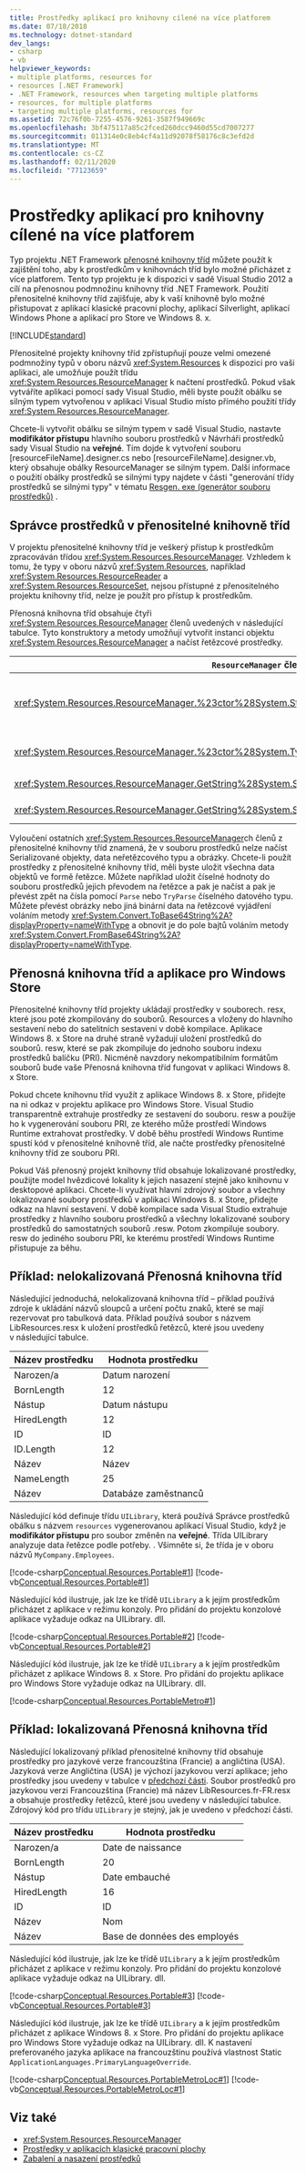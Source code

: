 ```yaml
---
title: Prostředky aplikací pro knihovny cílené na více platforem
ms.date: 07/18/2018
ms.technology: dotnet-standard
dev_langs:
- csharp
- vb
helpviewer_keywords:
- multiple platforms, resources for
- resources [.NET Framework]
- .NET Framework, resources when targeting multiple platforms
- resources, for multiple platforms
- targeting multiple platforms, resources for
ms.assetid: 72c76f0b-7255-4576-9261-3587f949669c
ms.openlocfilehash: 3bf475117a85c2fced260dcc9460d55cd7007277
ms.sourcegitcommit: 011314e0c8eb4cf4a11d92078f58176c8c3efd2d
ms.translationtype: MT
ms.contentlocale: cs-CZ
ms.lasthandoff: 02/11/2020
ms.locfileid: "77123659"
---
```

# <a name="app-resources-for-libraries-that-target-multiple-platforms"></a>Prostředky aplikací pro knihovny cílené na více platforem
Typ projektu .NET Framework [přenosné knihovny tříd](../../../docs/standard/cross-platform/cross-platform-development-with-the-portable-class-library.md) můžete použít k zajištění toho, aby k prostředkům v knihovnách tříd bylo možné přicházet z více platforem. Tento typ projektu je k dispozici v sadě Visual Studio 2012 a cílí na přenosnou podmnožinu knihovny tříd .NET Framework. Použití přenositelné knihovny tříd zajišťuje, aby k vaší knihovně bylo možné přistupovat z aplikací klasické pracovní plochy, aplikací Silverlight, aplikací Windows Phone a aplikací pro Store ve Windows 8. x.

[!INCLUDE[standard](../../../includes/pcl-to-standard.md)]

 Přenositelné projekty knihovny tříd zpřístupňují pouze velmi omezené podmnožiny typů v oboru názvů <xref:System.Resources> k dispozici pro vaši aplikaci, ale umožňuje použít třídu <xref:System.Resources.ResourceManager> k načtení prostředků. Pokud však vytváříte aplikaci pomocí sady Visual Studio, měli byste použít obálku se silným typem vytvořenou v aplikaci Visual Studio místo přímého použití třídy <xref:System.Resources.ResourceManager>.

 Chcete-li vytvořit obálku se silným typem v sadě Visual Studio, nastavte **modifikátor přístupu** hlavního souboru prostředků v Návrháři prostředků sady Visual Studio na **veřejné**. Tím dojde k vytvoření souboru [resourceFileName].designer.cs nebo [resourceFileName].designer.vb, který obsahuje obálky ResourceManager se silným typem. Další informace o použití obálky prostředků se silnými typy najdete v části "generování třídy prostředků se silnými typy" v tématu [Resgen. exe (generátor souboru prostředků)](../../../docs/framework/tools/resgen-exe-resource-file-generator.md) .

## <a name="resource-manager-in-the-portable-class-library"></a>Správce prostředků v přenositelné knihovně tříd
 V projektu přenositelné knihovny tříd je veškerý přístup k prostředkům zpracováván třídou <xref:System.Resources.ResourceManager>. Vzhledem k tomu, že typy v oboru názvů <xref:System.Resources>, například <xref:System.Resources.ResourceReader> a <xref:System.Resources.ResourceSet>, nejsou přístupné z přenositelného projektu knihovny tříd, nelze je použít pro přístup k prostředkům.

 Přenosná knihovna tříd obsahuje čtyři <xref:System.Resources.ResourceManager> členů uvedených v následující tabulce. Tyto konstruktory a metody umožňují vytvořit instanci objektu <xref:System.Resources.ResourceManager> a načíst řetězcové prostředky.

|`ResourceManager` člen|Popis|
|------------------------------|-----------------|
|<xref:System.Resources.ResourceManager.%23ctor%28System.String%2CSystem.Reflection.Assembly%29>|Vytvoří instanci <xref:System.Resources.ResourceManager> pro přístup k pojmenovanému souboru prostředků nalezeného v zadaném sestavení.|
|<xref:System.Resources.ResourceManager.%23ctor%28System.Type%29>|Vytvoří instanci <xref:System.Resources.ResourceManager>, která odpovídá zadanému typu.|
|<xref:System.Resources.ResourceManager.GetString%28System.String%29>|Načte pojmenovaný prostředek pro aktuální jazykovou verzi.|
|<xref:System.Resources.ResourceManager.GetString%28System.String%2CSystem.Globalization.CultureInfo%29>|Načte pojmenovaný prostředek, který patří do zadané jazykové verze.|

 Vyloučení ostatních <xref:System.Resources.ResourceManager>ch členů z přenositelné knihovny tříd znamená, že v souboru prostředků nelze načíst Serializované objekty, data neřetězcového typu a obrázky. Chcete-li použít prostředky z přenositelné knihovny tříd, měli byste uložit všechna data objektů ve formě řetězce. Můžete například uložit číselné hodnoty do souboru prostředků jejich převodem na řetězce a pak je načíst a pak je převést zpět na čísla pomocí `Parse` nebo `TryParse` číselného datového typu. Můžete převést obrázky nebo jiná binární data na řetězcové vyjádření voláním metody <xref:System.Convert.ToBase64String%2A?displayProperty=nameWithType> a obnovit je do pole bajtů voláním metody <xref:System.Convert.FromBase64String%2A?displayProperty=nameWithType>.

## <a name="the-portable-class-library-and-windows-store-apps"></a>Přenosná knihovna tříd a aplikace pro Windows Store
 Přenositelné knihovny tříd projekty ukládají prostředky v souborech. resx, které jsou poté zkompilovány do souborů. Resources a vloženy do hlavního sestavení nebo do satelitních sestavení v době kompilace. Aplikace Windows 8. x Store na druhé straně vyžadují uložení prostředků do souborů. resw, které se pak zkompiluje do jednoho souboru indexu prostředků balíčku (PRI). Nicméně navzdory nekompatibilním formátům souborů bude vaše Přenosná knihovna tříd fungovat v aplikaci Windows 8. x Store.

 Pokud chcete knihovnu tříd využít z aplikace Windows 8. x Store, přidejte na ni odkaz v projektu aplikace pro Windows Store. Visual Studio transparentně extrahuje prostředky ze sestavení do souboru. resw a použije ho k vygenerování souboru PRI, ze kterého může prostředí Windows Runtime extrahovat prostředky. V době běhu prostředí Windows Runtime spustí kód v přenositelné knihovně tříd, ale načte prostředky přenositelné knihovny tříd ze souboru PRI.

 Pokud Váš přenosný projekt knihovny tříd obsahuje lokalizované prostředky, použijte model hvězdicové lokality k jejich nasazení stejně jako knihovnu v desktopové aplikaci. Chcete-li využívat hlavní zdrojový soubor a všechny lokalizované soubory prostředků v aplikaci Windows 8. x Store, přidejte odkaz na hlavní sestavení. V době kompilace sada Visual Studio extrahuje prostředky z hlavního souboru prostředků a všechny lokalizované soubory prostředků do samostatných souborů .resw. Potom zkompiluje soubory. resw do jediného souboru PRI, ke kterému prostředí Windows Runtime přistupuje za běhu.

<a name="NonLoc"></a>
## <a name="example-non-localized-portable-class-library"></a>Příklad: nelokalizovaná Přenosná knihovna tříd
 Následující jednoduchá, nelokalizovaná knihovna tříd – příklad používá zdroje k ukládání názvů sloupců a určení počtu znaků, které se mají rezervovat pro tabulková data. Příklad používá soubor s názvem LibResources.resx k uložení prostředků řetězců, které jsou uvedeny v následující tabulce.

|Název prostředku|Hodnota prostředku|
|-------------------|--------------------|
|Narozen/a|Datum narození|
|BornLength|12|
|Nástup|Datum nástupu|
|HiredLength|12|
|ID|ID|
|ID.Length|12|
|Název|Název|
|NameLength|25|
|Název|Databáze zaměstnanců|

 Následující kód definuje třídu `UILibrary`, která používá Správce prostředků obálku s názvem `resources` vygenerovanou aplikací Visual Studio, když je **modifikátor přístupu** pro soubor změněn na **veřejné**. Třída UILibrary analyzuje data řetězce podle potřeby. . Všimněte si, že třída je v oboru názvů `MyCompany.Employees`.

 [!code-csharp[Conceptual.Resources.Portable#1](../../../samples/snippets/csharp/VS_Snippets_CLR/conceptual.resources.portable/cs/uilibrary.cs#1)]
 [!code-vb[Conceptual.Resources.Portable#1](../../../samples/snippets/visualbasic/VS_Snippets_CLR/conceptual.resources.portable/vb/uilibrary.vb#1)]

 Následující kód ilustruje, jak lze ke třídě `UILibrary` a k jejím prostředkům přicházet z aplikace v režimu konzoly. Pro přidání do projektu konzolové aplikace vyžaduje odkaz na UILibrary. dll.

 [!code-csharp[Conceptual.Resources.Portable#2](../../../samples/snippets/csharp/VS_Snippets_CLR/conceptual.resources.portable/cs/program.cs#2)]
 [!code-vb[Conceptual.Resources.Portable#2](../../../samples/snippets/visualbasic/VS_Snippets_CLR/conceptual.resources.portable/vb/module1.vb#2)]

 Následující kód ilustruje, jak lze ke třídě `UILibrary` a k jejím prostředkům přicházet z aplikace Windows 8. x Store. Pro přidání do projektu aplikace pro Windows Store vyžaduje odkaz na UILibrary. dll.

 [!code-csharp[Conceptual.Resources.PortableMetro#1](../../../samples/snippets/csharp/VS_Snippets_CLR/conceptual.resources.portablemetro/cs/blankpage.xaml.cs#1)]

## <a name="example-localized-portable-class-library"></a>Příklad: lokalizovaná Přenosná knihovna tříd
 Následující lokalizovaný příklad přenositelné knihovny tříd obsahuje prostředky pro jazykové verze francouzština (Francie) a angličtina (USA). Jazyková verze Angličtina (USA) je výchozí jazykovou verzí aplikace; jeho prostředky jsou uvedeny v tabulce v [předchozí části](../../../docs/standard/cross-platform/app-resources-for-libraries-that-target-multiple-platforms.md#NonLoc). Soubor prostředků pro jazykovou verzi Francouzština (Francie) má název LibResources.fr-FR.resx a obsahuje prostředky řetězců, které jsou uvedeny v následující tabulce. Zdrojový kód pro třídu `UILibrary` je stejný, jak je uvedeno v předchozí části.

|Název prostředku|Hodnota prostředku|
|-------------------|--------------------|
|Narozen/a|Date de naissance|
|BornLength|20|
|Nástup|Date embauché|
|HiredLength|16|
|ID|ID|
|Název|Nom|
|Název|Base de données des employés|

 Následující kód ilustruje, jak lze ke třídě `UILibrary` a k jejím prostředkům přicházet z aplikace v režimu konzoly. Pro přidání do projektu konzolové aplikace vyžaduje odkaz na UILibrary. dll.

 [!code-csharp[Conceptual.Resources.Portable#3](../../../samples/snippets/csharp/VS_Snippets_CLR/conceptual.resources.portable/cs/program2.cs#3)]
 [!code-vb[Conceptual.Resources.Portable#3](../../../samples/snippets/visualbasic/VS_Snippets_CLR/conceptual.resources.portable/vb/module2.vb#3)]

 Následující kód ilustruje, jak lze ke třídě `UILibrary` a k jejím prostředkům přicházet z aplikace Windows 8. x Store. Pro přidání do projektu aplikace pro Windows Store vyžaduje odkaz na UILibrary. dll. K nastavení preferovaného jazyka aplikace na francouzštinu používá vlastnost Static `ApplicationLanguages.PrimaryLanguageOverride`.

 [!code-csharp[Conceptual.Resources.PortableMetroLoc#1](../../../samples/snippets/csharp/VS_Snippets_CLR/conceptual.resources.portablemetroloc/cs/blankpage.xaml.cs#1)]
 [!code-vb[Conceptual.Resources.PortableMetroLoc#1](../../../samples/snippets/visualbasic/VS_Snippets_CLR/conceptual.resources.portablemetroloc/vb/blankpage.xaml.vb#1)]  
  
## <a name="see-also"></a>Viz také

- <xref:System.Resources.ResourceManager>
- [Prostředky v aplikacích klasické pracovní plochy](../../../docs/framework/resources/index.md)
- [Zabalení a nasazení prostředků](../../../docs/framework/resources/packaging-and-deploying-resources-in-desktop-apps.md)
